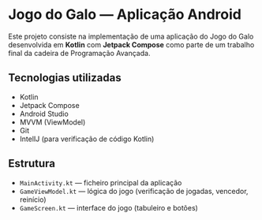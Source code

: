 # Jogo do Galo — Aplicação Android

Este projeto consiste na implementação de uma aplicação do Jogo do Galo desenvolvida em **Kotlin** com **Jetpack Compose** como parte de um trabalho final da cadeira de Programação Avançada.

## Tecnologias utilizadas

- Kotlin
- Jetpack Compose
- Android Studio
- MVVM (ViewModel)
- Git
- IntelIJ (para verificação de código Kotlin)

## Estrutura

- `MainActivity.kt` — ficheiro principal da aplicação
- `GameViewModel.kt` — lógica do jogo (verificação de jogadas, vencedor, reinício)
- `GameScreen.kt` — interface do jogo (tabuleiro e botões)




